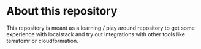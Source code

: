# About this repository

This repository is meant as a learning / play around repository to get some experience with localstack and try out integrations with other tools like terrafomr or cloudformation.
